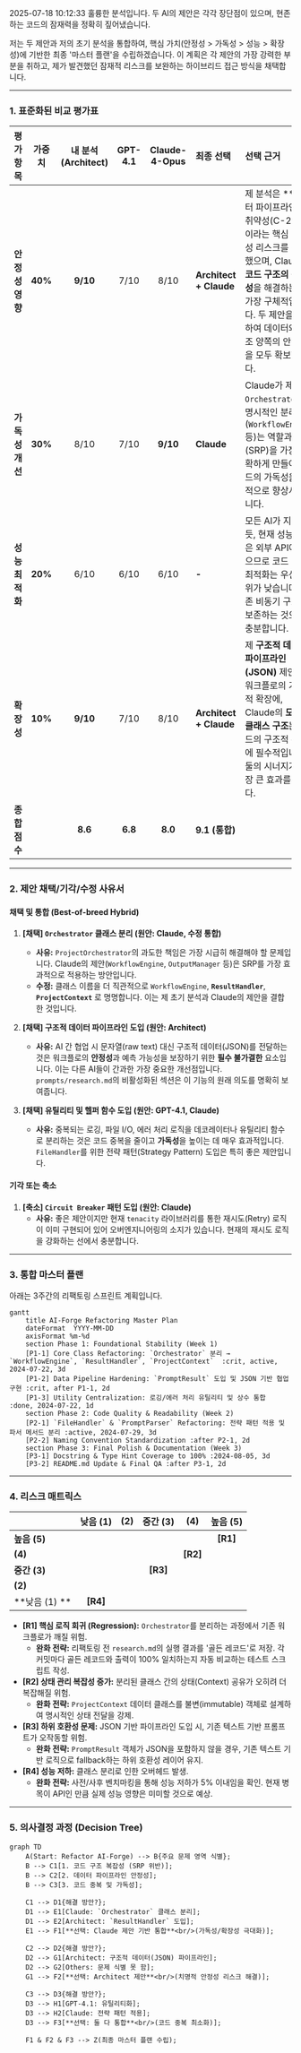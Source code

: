 2025-07-18 10:12:33
훌륭한 분석입니다. 두 AI의 제안은 각각 장단점이 있으며, 현존하는 코드의 잠재력을 정확히 짚어냈습니다.

저는 두 제안과 저의 초기 분석을 통합하여, 핵심 가치(안정성 > 가독성 > 성능 > 확장성)에 기반한 최종 '마스터 플랜'을 수립하겠습니다. 이 계획은 각 제안의 가장 강력한 부분을 취하고, 제가 발견했던 잠재적 리스크를 보완하는 하이브리드 접근 방식을 채택합니다.

---

### 1. 표준화된 비교 평가표

| 평가 항목 | 가중치 | 내 분석 (Architect) | GPT-4.1 | Claude-4-Opus | **최종 선택** | **선택 근거** |
| :--- | :---: | :---: | :---: | :---: | :--- | :--- |
| **안정성 영향** | **40%** | **9/10** | 7/10 | 8/10 | **Architect + Claude** | 제 분석은 **데이터 파이프라인의 취약성(C-2)**이라는 핵심 안정성 리스크를 식별했으며, Claude는 **코드 구조의 복잡성**을 해결하는 데 가장 구체적입니다. 두 제안을 통합하여 데이터와 구조 양쪽의 안정성을 모두 확보합니다. |
| **가독성 개선** | **30%** | 8/10 | 7/10 | **9/10** | **Claude** | Claude가 제안한 `Orchestrator`의 명시적인 분리(`WorkflowEngine` 등)는 역할과 책임(SRP)을 가장 명확하게 만들어 코드의 가독성을 극적으로 향상시킵니다. |
| **성능 최적화** | **20%** | 6/10 | 6/10 | 6/10 | **-** | 모든 AI가 지적했듯, 현재 성능 병목은 외부 API에 있으므로 코드 레벨 최적화는 우선순위가 낮습니다. 기존 비동기 구조를 보존하는 것으로 충분합니다. |
| **확장성** | **10%** | **9/10** | 7/10 | 8/10 | **Architect + Claude** | 제 **구조적 데이터 파이프라인(JSON)** 제안은 워크플로의 기능적 확장에, Claude의 **모듈식 클래스 구조**는 코드의 구조적 확장에 필수적입니다. 둘의 시너지가 가장 큰 효과를 냅니다. |
| **종합 점수** | | **8.6** | **6.8** | **8.0** | **9.1 (통합)** | |

---

### 2. 제안 채택/기각/수정 사유서

#### **채택 및 통합 (Best-of-breed Hybrid)**

1.  **[채택] `Orchestrator` 클래스 분리 (원안: Claude, 수정 통합)**
    *   **사유:** `ProjectOrchestrator`의 과도한 책임은 가장 시급히 해결해야 할 문제입니다. Claude의 제안(`WorkflowEngine`, `OutputManager` 등)은 SRP를 가장 효과적으로 적용하는 방안입니다.
    *   **수정:** 클래스 이름을 더 직관적으로 `WorkflowEngine`, **`ResultHandler`**, **`ProjectContext`** 로 명명합니다. 이는 제 초기 분석과 Claude의 제안을 결합한 것입니다.

2.  **[채택] 구조적 데이터 파이프라인 도입 (원안: Architect)**
    *   **사유:** AI 간 협업 시 문자열(raw text) 대신 구조적 데이터(JSON)를 전달하는 것은 워크플로의 **안정성**과 예측 가능성을 보장하기 위한 **필수 불가결한** 요소입니다. 이는 다른 AI들이 간과한 가장 중요한 개선점입니다. `prompts/research.md`의 비활성화된 섹션은 이 기능의 원래 의도를 명확히 보여줍니다.

3.  **[채택] 유틸리티 및 헬퍼 함수 도입 (원안: GPT-4.1, Claude)**
    *   **사유:** 중복되는 로깅, 파일 I/O, 에러 처리 로직을 데코레이터나 유틸리티 함수로 분리하는 것은 코드 중복을 줄이고 **가독성**을 높이는 데 매우 효과적입니다. `FileHandler`를 위한 전략 패턴(Strategy Pattern) 도입은 특히 좋은 제안입니다.

#### **기각 또는 축소**

1.  **[축소] `Circuit Breaker` 패턴 도입 (원안: Claude)**
    *   **사유:** 좋은 제안이지만 현재 `tenacity` 라이브러리를 통한 재시도(Retry) 로직이 이미 구현되어 있어 오버엔지니어링의 소지가 있습니다. 현재의 재시도 로직을 강화하는 선에서 충분합니다.

---

### 3. 통합 마스터 플랜

아래는 3주간의 리팩토링 스프린트 계획입니다.

```mermaid
gantt
    title AI-Forge Refactoring Master Plan
    dateFormat  YYYY-MM-DD
    axisFormat %m-%d
    section Phase 1: Foundational Stability (Week 1)
    [P1-1] Core Class Refactoring: `Orchestrator` 분리 → `WorkflowEngine`, `ResultHandler`, `ProjectContext`  :crit, active, 2024-07-22, 3d
    [P1-2] Data Pipeline Hardening: `PromptResult` 도입 및 JSON 기반 협업 구현 :crit, after P1-1, 2d
    [P1-3] Utility Centralization: 로깅/에러 처리 유틸리티 및 상수 통합 :done, 2024-07-22, 1d
    section Phase 2: Code Quality & Readability (Week 2)
    [P2-1] `FileHandler` & `PromptParser` Refactoring: 전략 패턴 적용 및 파서 메서드 분리 :active, 2024-07-29, 3d
    [P2-2] Naming Convention Standardization :after P2-1, 2d
    section Phase 3: Final Polish & Documentation (Week 3)
    [P3-1] Docstring & Type Hint Coverage to 100% :2024-08-05, 3d
    [P3-2] README.md Update & Final QA :after P3-1, 2d
```

---

### 4. 리스크 매트릭스

| | **낮음 (1)** | **(2)** | **중간 (3)** | **(4)** | **높음 (5)** |
| :--- | :---: | :---: |:---: |:---: |:---: |
| **높음 (5)** | | | | | **[R1]** |
| **(4)** | | | | **[R2]**| |
| **중간 (3)** | | | **[R3]** | | |
| **(2)** | | | | | |
| **낮음 (1) ** | **[R4]** | | | | |

*   **[R1] 핵심 로직 회귀 (Regression):** `Orchestrator`를 분리하는 과정에서 기존 워크플로가 깨질 위험.
    *   **완화 전략:** 리팩토링 전 `research.md`의 실행 결과를 '골든 레코드'로 저장. 각 커밋마다 골든 레코드와 출력이 100% 일치하는지 자동 비교하는 테스트 스크립트 작성.
*   **[R2] 상태 관리 복잡성 증가:** 분리된 클래스 간의 상태(Context) 공유가 오히려 더 복잡해질 위험.
    *   **완화 전략:** `ProjectContext` 데이터 클래스를 불변(immutable) 객체로 설계하여 명시적인 상태 전달을 강제.
*   **[R3] 하위 호환성 문제:** JSON 기반 파이프라인 도입 시, 기존 텍스트 기반 프롬프트가 오작동할 위험.
    *   **완화 전략:** `PromptResult` 객체가 JSON을 포함하지 않을 경우, 기존 텍스트 기반 로직으로 fallback하는 하위 호환성 레이어 유지.
*   **[R4] 성능 저하:** 클래스 분리로 인한 오버헤드 발생.
    *   **완화 전략:** 사전/사후 벤치마킹을 통해 성능 저하가 5% 이내임을 확인. 현재 병목이 API인 만큼 실제 성능 영향은 미미할 것으로 예상.

---

### 5. 의사결정 과정 (Decision Tree)

```mermaid
graph TD
    A(Start: Refactor AI-Forge) --> B{주요 문제 영역 식별};
    B --> C1[1. 코드 구조 복잡성 (SRP 위반)];
    B --> C2[2. 데이터 파이프라인 안정성];
    B --> C3[3. 코드 중복 및 가독성];

    C1 --> D1{해결 방안?};
    D1 --> E1[Claude: `Orchestrator` 클래스 분리];
    D1 --> E2[Architect: `ResultHandler` 도입];
    E1 --> F1[**선택: Claude 제안 기반 통합**<br/>(가독성/확장성 극대화)];

    C2 --> D2{해결 방안?};
    D2 --> G1[Architect: 구조적 데이터(JSON) 파이프라인];
    D2 --> G2[Others: 문제 식별 못 함];
    G1 --> F2[**선택: Architect 제안**<br/>(치명적 안정성 리스크 해결)];

    C3 --> D3{해결 방안?};
    D3 --> H1[GPT-4.1: 유틸리티화];
    D3 --> H2[Claude: 전략 패턴 적용];
    D3 --> F3[**선택: 둘 다 통합**<br/>(코드 중복 최소화)];

    F1 & F2 & F3 --> Z(최종 마스터 플랜 수립);
```